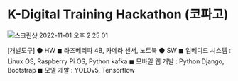 # K-Digital Training Hackathon (코파고)


![스크린샷 2022-11-01 오후 2 25 01](https://user-images.githubusercontent.com/97666832/199164948-06e9b12d-4976-47bf-8e95-d43a44f17621.png)


[개발도구]
⚫ HW
  ◼ 라즈베리파 4B, 카메라 센서, 노트북
⚫ SW
  ◼ 임베디드 시스템 : Linux OS, Raspberry Pi OS, Python kafka ◼ 모바일 웹 개발 : Python Django, Bootstrap
  ◼ 모델 개발 : YOLOv5, Tensorflow
